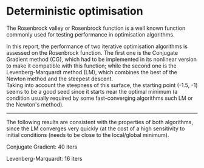 # Deterministic optimisation
The Rosenbrock valley or Rosenbrock function is a well known function commonly used for testing performance in optimisation algorithms.

In this report, the performance of two iterative optimisation algorithms is assessed on the Rosenbrock function. The first one is the Conjugate Gradient method (CG), which had to be implemented in its nonlinear version to make it compatible with this function; while the second one is the Levenberg-Marquardt method (LM), which combines the best of the Newton method and the steepest descent.
\
Taking into account the steepness of this surface, the starting point (-1.5, -1) seems to be a good seed since it starts near the optimal minimum (a condition usually required by some fast-converging algorithms such LM or the Newton\'s method).

------------

The following results are consistent with the properties of both algorithms, since the LM converges very quickly (at the cost of a high sensitivity to initial conditions (needs to be close to the local/global minimum).

Conjugate Gradient: 40 iters

Levenberg-Marquardt: 16 iters
